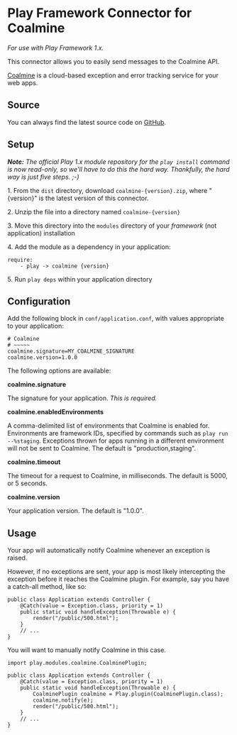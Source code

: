 Play Framework Connector for Coalmine
=====================================

*For use with Play Framework 1.x.*

This connector allows you to easily send messages to the Coalmine API.

[Coalmine](https://www.getcoalmine.com) is a cloud-based exception and error tracking service for your web apps.

Source
------

You can always find the latest source code on [GitHub](https://github.com/coalmine/coalmine_play).

Setup
-----

***Note:*** *The official Play 1.x module repository for the `play install` command is now read-only, so we'll have to do this the hard way.  Thankfully, the hard way is just five steps.  ;-)*

1\. From the `dist` directory, download `coalmine-{version}.zip`, where "{version}" is the latest version of this connector.

2\. Unzip the file into a directory named `coalmine-{version}`

3\. Move this directory into the `modules` directory of your *framework* (not application) installation

4\. Add the module as a dependency in your application:

    require:
        - play -> coalmine {version}

5\. Run `play deps` within your application directory

Configuration
-------------

Add the following block in `conf/application.conf`, with values appropriate to your application:

    # Coalmine
    # ~~~~~
    coalmine.signature=MY_COALMINE_SIGNATURE
    coalmine.version=1.0.0

The following options are available:

**coalmine.signature**

The signature for your application.  *This is required.*

**coalmine.enabledEnvironments**

A comma-delimited list of environments that Coalmine is enabled for.  Environments are framework IDs, specified by commands such as `play run --%staging`.  Exceptions thrown for apps running in a different environment will not be sent to Coalmine.  The default is "production,staging".

**coalmine.timeout**

The timeout for a request to Coalmine, in milliseconds.  The default is 5000, or 5 seconds.

**coalmine.version**

Your application version.  The default is "1.0.0".

Usage
-----

Your app will automatically notify Coalmine whenever an exception is raised.

However, if no exceptions are sent, your app is most likely intercepting the exception before it reaches the Coalmine plugin.  For example, say you have a catch-all method, like so:

    public class Application extends Controller {
        @Catch(value = Exception.class, priority = 1)
        public static void handleException(Throwable e) {
            render("/public/500.html");
        }
        // ...
    }

You will want to manually notify Coalmine in this case.

    import play.modules.coalmine.CoalminePlugin;
    
    public class Application extends Controller {
        @Catch(value = Exception.class, priority = 1)
        public static void handleException(Throwable e) {
            CoalminePlugin coalmine = Play.plugin(CoalminePlugin.class);
            coalmine.notify(e);
            render("/public/500.html");
        }
        // ...
    }
